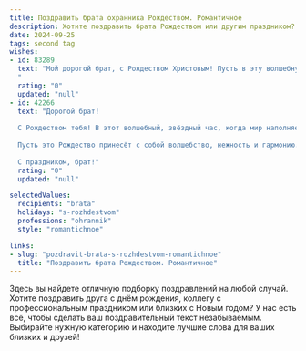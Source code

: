 ```yaml
---
title: Поздравить брата охранника Рождеством. Романтичное
description: Хотите поздравить брата Рождеством или другим праздником? Наш ИИ создаст незабываемое поздравление, а вы обязательно выделитесь среди других.  
date: 2024-09-25
tags: second tag
wishes:
- id: 83289
  text: "Мой дорогой брат, с Рождеством Христовым! Пусть в эту волшебную ночь, полную света и чудес,  твоё сердце наполнится такой же тёплой и нежной любовью, как и моя к тебе.  Пусть звёзды на небе сияют для тебя, как символ твоей храбрости и верности, которые ты проявляешь каждый день, охраняя покой других.  Пусть этот Рождественский вечер согреет тебя  умиротворением и подарит надежду на счастливое будущее, полное радости и исполнения желаний.  Я люблю тебя!
  "
  rating: "0"
  updated: "null"
- id: 42266
  text: "Дорогой брат!
  
  С Рождеством тебя! В этот волшебный, звёздный час, когда мир наполняется светом и теплом, хочу пожелать тебе, чтобы каждый день твоей жизни озарялся счастьем и любовью. Как охранник, ты оберегаешь не только внешние пределы, но и тех, кто тебе дорог. Пусть в твоём сердце всегда живёт мир и радость, а рядом будут верные люди, которые поддержат в любую минуту.
  
  Пусть это Рождество принесёт с собой волшебство, нежность и гармонию. Желаю, чтобы все твои мечты сбылись, а жизнь была полна удивительных моментов. Ты — наш стеной, наш защитник и опора. Пусть каждый миг будет наполнен любовью и счастьем.
  
  С праздником, брат!"
  rating: "0"
  updated: "null"

selectedValues:
  recipients: "brata"
  holidays: "s-rozhdestvom"
  professions: "ohrannik"
  style: "romantichnoe"

links:
- slug: "pozdravit-brata-s-rozhdestvom-romantichnoe"
  title: "Поздравить брата Рождеством. Романтичное"
---
```


Здесь вы найдете отличную подборку поздравлений на любой случай.
Хотите поздравить друга с днём рождения, коллегу с профессиональным праздником или близких с Новым годом? У нас есть всё, чтобы сделать ваш поздравительный текст незабываемым. Выбирайте нужную категорию и находите лучшие слова для ваших близких и друзей!
